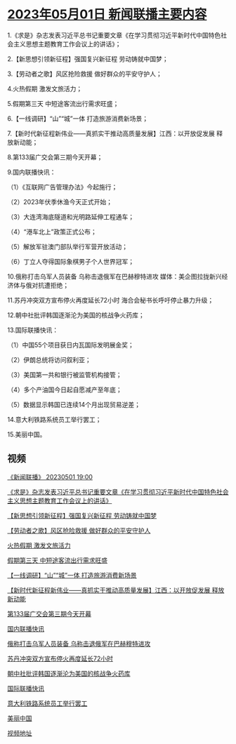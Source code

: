 # [2023年05月01日 新闻联播主要内容](https://tv.cctv.com/lm/xwlb/day/20230501.shtml)

1.《求是》杂志发表习近平总书记重要文章《在学习贯彻习近平新时代中国特色社会主义思想主题教育工作会议上的讲话》；

2.【新思想引领新征程】强国复兴新征程 劳动铸就中国梦；

3.【劳动者之歌】风区抢险救援 做好群众的平安守护人；

4.火热假期 激发文旅活力；

5.假期第三天 中短途客流出行需求旺盛；

6.【一线调研】“山”“城”一体 打造旅游消费新场景；

7.【新时代新征程新伟业——真抓实干推动高质量发展】江西：以开放促发展 释放新动能；

8.第133届广交会第三期今天开幕；

9.国内联播快讯：

（1）《互联网广告管理办法》今起施行；

（2）2023年伏季休渔今天正式开始；

（3）大连湾海底隧道和光明路延伸工程通车；

（4）“港车北上”政策正式公布；

（5）解放军驻澳门部队举行军营开放活动；

（6）丁立人夺得国际象棋男子个人世界冠军；

10.俄称打击乌军人员装备 乌称击退俄军在巴赫穆特进攻 媒体：美企图拉拢新兴经济体与俄对抗遭拒绝；

11.苏丹冲突双方宣布停火再度延长72小时 海合会秘书长呼吁停止暴力升级；

12.朝中社批评韩国逐渐沦为美国的核战争火药库；

13.国际联播快讯：

（1）中国55个项目获日内瓦国际发明展金奖；

（2）伊朗总统将访问叙利亚；

（3）美国第一共和银行被监管机构接管；

（4）多个产油国今日起自愿减产至年底；

（5）数据显示韩国已连续14个月出现贸易逆差；

14.意大利铁路系统员工举行罢工；

15.美丽中国。

## 视频

[《新闻联播》 20230501 19:00](https://tv.cctv.com/2023/05/01/VIDEDp4DauOr774qBE6gxlMO230501.shtml)

[《求是》杂志发表习近平总书记重要文章《在学习贯彻习近平新时代中国特色社会主义思想主题教育工作会议上的讲话》](https://tv.cctv.com/2023/05/01/VIDEqWNi5chmR1a8VaHArrfz230501.shtml)

[【新思想引领新征程】强国复兴新征程 劳动铸就中国梦](https://tv.cctv.com/2023/05/01/VIDEbuGhEaYUqqH1ZAx9koPo230501.shtml)

[【劳动者之歌】风区抢险救援 做好群众的平安守护人](https://tv.cctv.com/2023/05/01/VIDEeJMVriJrqbtCNcMJl1Fs230501.shtml)

[火热假期 激发文旅活力](https://tv.cctv.com/2023/05/01/VIDEfwLJ43DtXELf01JP7VKU230501.shtml)

[假期第三天 中短途客流出行需求旺盛](https://tv.cctv.com/2023/05/01/VIDE5l5rXZ6lG5VmnCzy9080230501.shtml)

[【一线调研】“山”“城”一体 打造旅游消费新场景](https://tv.cctv.com/2023/05/01/VIDE0yYWp9W9GlhUACo4BhQq230501.shtml)

[【新时代新征程新伟业——真抓实干推动高质量发展】江西：以开放促发展 释放新动能](https://tv.cctv.com/2023/05/01/VIDEBKjYLhKh3MDbeWbWhdde230501.shtml)

[第133届广交会第三期今天开幕](https://tv.cctv.com/2023/05/01/VIDEACuhfL03WvveT0hkJxWN230501.shtml)

[国内联播快讯](https://tv.cctv.com/2023/05/01/VIDE59kYRYNxzb3SzCK0dfF2230501.shtml)

[俄称打击乌军人员装备 乌称击退俄军在巴赫穆特进攻](https://tv.cctv.com/2023/05/01/VIDEyg1MjUHKcjYaYTZYClWN230501.shtml)

[苏丹冲突双方宣布停火再度延长72小时](https://tv.cctv.com/2023/05/01/VIDEwL96n9T8ECHLwVsTYA8R230501.shtml)

[朝中社批评韩国逐渐沦为美国的核战争火药库](https://tv.cctv.com/2023/05/01/VIDE5NMnH4sioSOzALXHNsWx230501.shtml)

[国际联播快讯](https://tv.cctv.com/2023/05/01/VIDEuz8EAJDXlqXbWJOft8Ik230501.shtml)

[意大利铁路系统员工举行罢工](https://tv.cctv.com/2023/05/01/VIDEnKsh6FXQz4OAm4F5EY2u230501.shtml)

[美丽中国](https://tv.cctv.com/2023/05/01/VIDE4Xve1y1pUwSrpacUskv6230501.shtml)

[视频地址](https://tv.cctv.com/lm/xwlb/day/20230501.shtml) 

